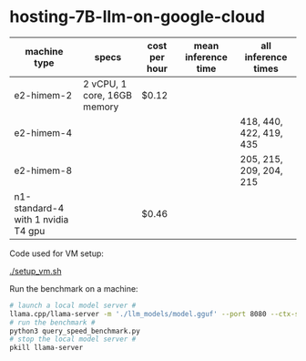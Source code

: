 # hosting-7B-llm-on-google-cloud

| machine type                       | specs                       | cost per hour | mean inference time | all inference times     |
| ---------------------------------- | --------------------------- | ------------- | ------------------- | ----------------------- |
| e2-himem-2                         | 2 vCPU, 1 core, 16GB memory | $0.12         |                     |                         |
| e2-himem-4                         |                             |               |                     | 418, 440, 422, 419, 435 |
| e2-himem-8                         |                             |               |                     | 205, 215, 209, 204, 215 |
| n1-standard-4 with 1 nvidia T4 gpu |                             | $0.46         |                     |                         |

Code used for VM setup:

[./setup_vm.sh](./setup_vm.sh)

Run the benchmark on a machine:

```bash
# launch a local model server #
llama.cpp/llama-server -m './llm_models/model.gguf' --port 8080 --ctx-size 2000 > /dev/null 2>&1 &
# run the benchmark #
python3 query_speed_benchmark.py
# stop the local model server #
pkill llama-server
```
